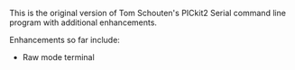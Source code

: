 This is the original version of Tom Schouten's PICkit2 Serial
command line program with additional enhancements.

Enhancements so far include:

* Raw mode terminal


